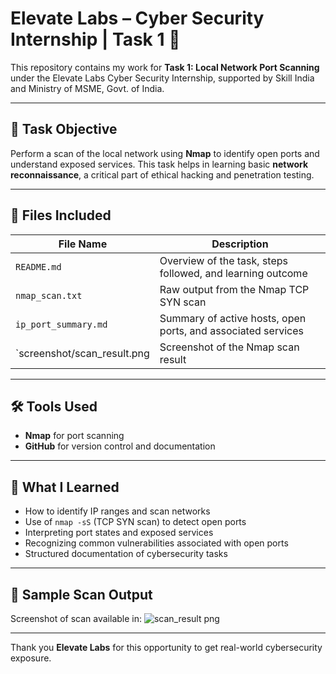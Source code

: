 # Elevate Labs – Cyber Security Internship | Task 1 🔐

This repository contains my work for **Task 1: Local Network Port Scanning** under the Elevate Labs Cyber Security Internship, supported by Skill India and Ministry of MSME, Govt. of India.

---

## 🎯 Task Objective

Perform a scan of the local network using **Nmap** to identify open ports and understand exposed services. This task helps in learning basic **network reconnaissance**, a critical part of ethical hacking and penetration testing.

---

## 📁 Files Included

| File Name                  | Description                                                  |
|----------------------------|--------------------------------------------------------------|
| `README.md`                | Overview of the task, steps followed, and learning outcome   |
| `nmap_scan.txt`            | Raw output from the Nmap TCP SYN scan                        |
| `ip_port_summary.md`       | Summary of active hosts, open ports, and associated services |
| `screenshot/scan_result.png| Screenshot of the Nmap scan result                           |

---

## 🛠 Tools Used

- **Nmap** for port scanning  
- **GitHub** for version control and documentation

---

## 🧠 What I Learned

- How to identify IP ranges and scan networks
- Use of `nmap -sS` (TCP SYN scan) to detect open ports
- Interpreting port states and exposed services
- Recognizing common vulnerabilities associated with open ports
- Structured documentation of cybersecurity tasks

---
## 📸 Sample Scan Output

Screenshot of scan available in:  ![scan_result png](https://github.com/user-attachments/assets/4e98e882-09be-4c57-9d68-8f53213336c2)

---

Thank you **Elevate Labs** for this opportunity to get real-world cybersecurity exposure.


